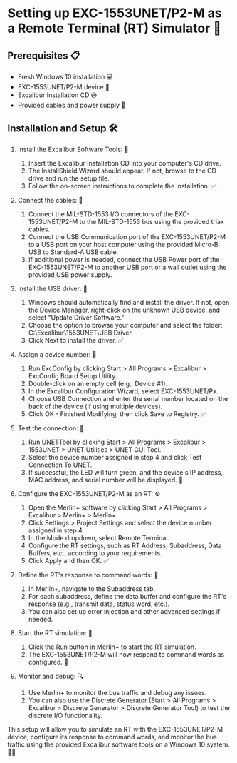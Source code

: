 # Setting up EXC-1553UNET/P2-M as a Remote Terminal (RT) Simulator 🚀

## Prerequisites 📋
- Fresh Windows 10 installation 💻
- EXC-1553UNET/P2-M device 🔧
- Excalibur Installation CD 💿
- Provided cables and power supply 🔌

## Installation and Setup 🛠️

1. Install the Excalibur Software Tools: 💾
   1. Insert the Excalibur Installation CD into your computer's CD drive.
   2. The InstallShield Wizard should appear. If not, browse to the CD drive and run the setup file.
   3. Follow the on-screen instructions to complete the installation. ✅

2. Connect the cables: 🔗
   1. Connect the MIL-STD-1553 I/O connectors of the EXC-1553UNET/P2-M to the MIL-STD-1553 bus using the provided triax cables.
   2. Connect the USB Communication port of the EXC-1553UNET/P2-M to a USB port on your host computer using the provided Micro-B USB to Standard-A USB cable.
   3. If additional power is needed, connect the USB Power port of the EXC-1553UNET/P2-M to another USB port or a wall outlet using the provided USB power supply.

3. Install the USB driver: 🚗
   1. Windows should automatically find and install the driver. If not, open the Device Manager, right-click on the unknown USB device, and select "Update Driver Software."
   2. Choose the option to browse your computer and select the folder: C:\Excalibur\1553UNET\USB Driver.
   3. Click Next to install the driver. ✅

4. Assign a device number: 🔢
   1. Run ExcConfig by clicking Start > All Programs > Excalibur > ExcConfig Board Setup Utility.
   2. Double-click on an empty cell (e.g., Device #1).
   3. In the Excalibur Configuration Wizard, select EXC-1553UNET/Px.
   4. Choose USB Connection and enter the serial number located on the back of the device (if using multiple devices).
   5. Click OK - Finished Modifying, then click Save to Registry. ✅

5. Test the connection: 🔌
   1. Run UNETTool by clicking Start > All Programs > Excalibur > 1553UNET > UNET Utilities > UNET GUI Tool.
   2. Select the device number assigned in step 4 and click Test Connection To UNET.
   3. If successful, the LED will turn green, and the device's IP address, MAC address, and serial number will be displayed. 🎉

6. Configure the EXC-1553UNET/P2-M as an RT: ⚙️
   1. Open the Merlin+ software by clicking Start > All Programs > Excalibur > Merlin+ > Merlin+.
   2. Click Settings > Project Settings and select the device number assigned in step 4.
   3. In the Mode dropdown, select Remote Terminal.
   4. Configure the RT settings, such as RT Address, Subaddress, Data Buffers, etc., according to your requirements.
   5. Click Apply and then OK. ✅

7. Define the RT's response to command words: 💬
   1. In Merlin+, navigate to the Subaddress tab.
   2. For each subaddress, define the data buffer and configure the RT's response (e.g., transmit data, status word, etc.).
   3. You can also set up error injection and other advanced settings if needed.

8. Start the RT simulation: 🏁
   1. Click the Run button in Merlin+ to start the RT simulation.
   2. The EXC-1553UNET/P2-M will now respond to command words as configured. 🎉

9. Monitor and debug: 🔍
   1. Use Merlin+ to monitor the bus traffic and debug any issues.
   2. You can also use the Discrete Generator (Start > All Programs > Excalibur > Discrete Generator > Discrete Generator Tool) to test the discrete I/O functionality.

This setup will allow you to simulate an RT with the EXC-1553UNET/P2-M device, configure its response to command words, and monitor the bus traffic using the provided Excalibur software tools on a Windows 10 system. 🚀✨